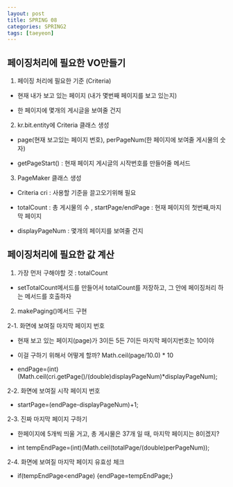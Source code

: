 ```yaml
---
layout: post
title: SPRING 08
categories: SPRING2
tags: [taeyeon]
---
```



## 페이징처리에 필요한 VO만들기

1. 페이징 처리에 필요한 기준 (Criteria)
    
- 현재 내가 보고 있는 페이지 (내가 몇번째 페이지를 보고 있는지)

- 한 페이지에 몇개의 게시글을 보여줄 건지
  
2. kr.bit.entity에 Criteria 클래스 생성

- page(현재 보고있는 페이지 번호), perPageNum(한 페이지에 보여줄 게시물의 숫자)

- getPageStart() : 현재 페이지 게시글의 시작번호를 만들어줄 메서드

3. PageMaker 클래스 생성

- Criteria cri : 사용할 기준을 끌고오기위해 필요

- totalCount : 총 게시물의 수 , startPage/endPage : 현재 페이지의 첫번째,마지막 페이지

- displayPageNum : 몇개의 페이지를 보여줄 건지


## 페이징처리에 필요한 값 계산

1. 가장 먼저 구해야할 것 : totalCount

- setTotalCount메서드를 만들어서 totalCount를 저장하고, 그 안에 페이징처리 하는 메서드를 호출하자

2. makePaging()메서드 구현

2-1. 화면에 보여질 마지막 페이지 번호 

- 현재 보고 있는 페이지(page)가 3이든 5든 7이든 마지막 페이지번호는 10이야

- 이걸 구하기 위해서 어떻게 할까? Math.ceil(page/10.0) * 10

- endPage=(int)(Math.ceil(cri.getPage()/(double)displayPageNum)*displayPageNum);

2-2. 화면에 보여질 시작 페이지 번호

- startPage=(endPage-displayPageNum)+1;

2-3. 진짜 마지막 페이지 구하기

- 한페이지에 5개씩 띄울 거고, 총 게시물은 37개 일 때, 마지막 페이지는 8이겠지?

- int tempEndPage=(int)(Math.ceil(totalPage/(double)perPageNum));

2-4. 화면에 보여질 마지막 페이지 유효성 체크

- if(tempEndPage<endPage) {endPage=tempEndPage;}






